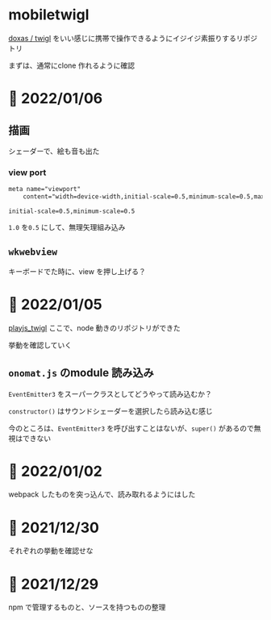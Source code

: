 # mobiletwigl


[doxas / twigl](https://github.com/doxas/twigl) をいい感じに携帯で操作できるようにイジイジ素振りするリポジトリ


まずは、通常にclone 作れるように確認


# 📝 2022/01/06


## 描画

シェーダーで、絵も音も出た


### view port

``` .html
meta name="viewport"
    content="width=device-width,initial-scale=0.5,minimum-scale=0.5,maximum-scale=1.0,user-scalable=no">
```


`initial-scale=0.5,minimum-scale=0.5`

`1.0` を`0.5` にして、無理矢理組み込み


## `wkwebview`

キーボードでた時に、view を押し上げる？


# 📝 2022/01/05

[playjs_twigl](https://github.com/pome-ta/playjs_twigl) ここで、node 動きのリポジトリができた


挙動を確認していく



## `onomat.js` のmodule 読み込み

`EventEmitter3` をスーパークラスとしてどうやって読み込むか？


`constructor()` はサウンドシェーダーを選択したら読み込む感じ


今のところは、`EventEmitter3` を呼び出すことはないが、`super()` があるので無視はできない



# 📝 2022/01/02

webpack したものを突っ込んで、読み取れるようにはした

# 📝 2021/12/30

それぞれの挙動を確認せな


# 📝 2021/12/29


npm で管理するものと、ソースを持つものの整理
